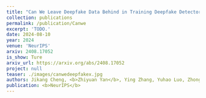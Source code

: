 ```yaml
---
title: "Can We Leave Deepfake Data Behind in Training Deepfake Detector?"
collection: publications
permalink: /publication/Canwe
excerpt: 'TODO.'
date: 2024-08-10
year: 2024
venue: 'NeurIPS'
arxiv: 2408.17052
is_show: Ture
arxiv_url: https://arxiv.org/abs/2408.17052
project: null
teaser: ./images/canwedeepfakex.jpg
authors: Jikang Cheng, <b>Zhiyuan Yan</b>, Ying Zhang, Yuhao Luo, Zhongyuan Wang 📮, Chen Li </a>
publication: <b>NeurIPS</b>
---
```


<!-- [Download paper here](https://arxiv.org/pdf/2406.13495.pdf) -->
